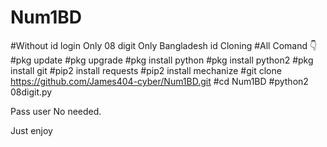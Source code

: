 # Num1BD

#Without id login Only 08 digit Only Bangladesh id Cloning 
#All Comand 👇
#pkg update 
#pkg upgrade 
#pkg install python 
#pkg install python2
#pkg install git
#pip2 install requests 
#pip2 install  mechanize
#git clone https://github.com/James404-cyber/Num1BD.git
#cd Num1BD
#python2 08digit.py

Pass user No needed. 

Just enjoy
